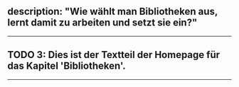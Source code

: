 description: "Wie wählt man Bibliotheken aus, lernt damit zu arbeiten und setzt sie ein?"
---
---
TODO 3: Dies ist der Textteil der Homepage für das Kapitel 'Bibliotheken'.
---
---
